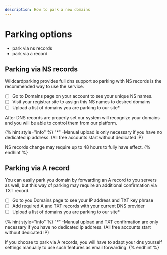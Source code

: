 ```yaml
---
description: How to park a new domains
---
```


# Parking options

* park via ns records
* park via a record

## Parking via NS records

Wildcardparking provides full dns support so parking with NS records is the recommended way to use the service.

* [ ] Go to Domains page on your account to see your unique NS names.
* [ ] Visit your registrar site to assign this NS names to desired domains
* [ ] Upload a list of domains you are parking to our site\*

After DNS records are properly set our system will recognize your domains and you will be able to control them from our platform.

{% hint style="info" %}
"\*" -Manual upload is only necessary if you have no dedicated ip address. \(All free accounts start without dedicated IP\)

NS records change may require up to 48 hours to fully have effect.
{% endhint %}

## Parking via A record

You can easily park you domain by forwarding an A record to you servers as well, but this way of parking may require an additional confirmation via TXT record.

* [ ] Go to you Domains page to see your IP address and TXT key phrase 
* [ ] Add required A and TXT records with your current DNS provider
* [ ] Upload a list of domains you are parking to our site\*

{% hint style="info" %}
"\*" -Manual upload and TXT confirmation are only necessary if you have no dedicated ip address. \(All free accounts start without dedicated IP\)

If you choose to park via A records, you will have to adapt your dns yourself settings manually to use such features as email forwarding.
{% endhint %}

